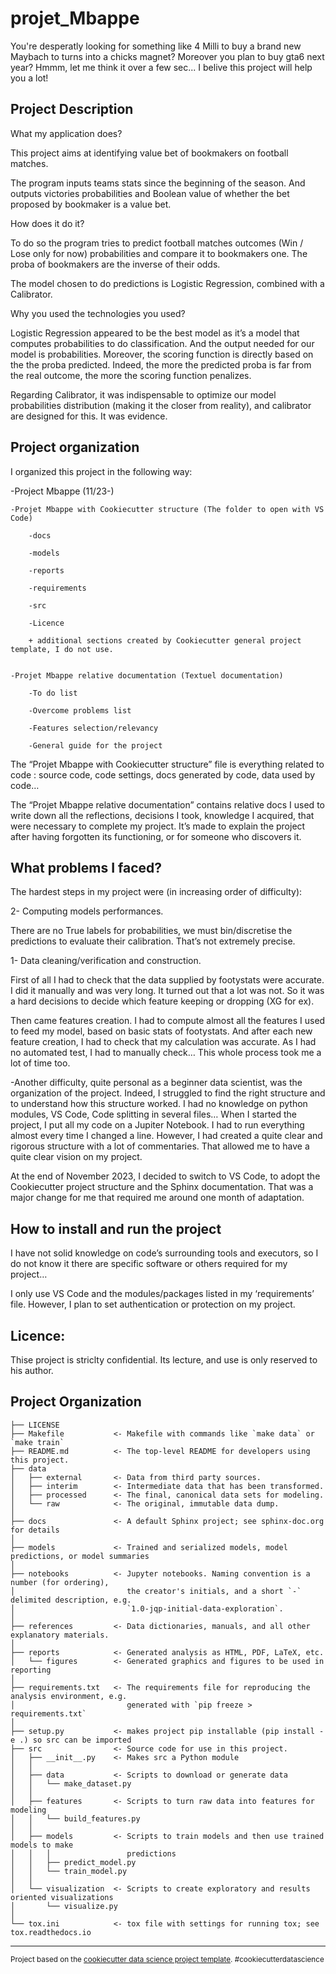 projet_Mbappe
==============================

You're desperatly looking for something like 4 Milli to buy a brand new Maybach to turns into a chicks magnet? Moreover you plan to buy gta6 next year? Hmmm, let me think it over a few sec... I belive this project will help you a lot!
 
Project Description
-------------------

What my application does?

This project aims at identifying value bet of bookmakers on football matches.

The program inputs teams stats since the beginning of the season. And outputs victories probabilities and Boolean value of whether the bet proposed by bookmaker is a value bet.

 

How does it do it?

To do so the program tries to predict football matches outcomes (Win / Lose only for now)  probabilities and compare it to bookmakers one. The proba of bookmakers are the inverse of their odds.

The model chosen to do predictions is Logistic Regression, combined with a Calibrator.


Why you used the technologies you used?

Logistic Regression appeared to be the best model as it’s a model that computes probabilities to do classification. And the output needed for our model is probabilities. Moreover, the scoring function is directly based on the the proba predicted. Indeed, the more the predicted proba is far from the real outcome, the more the scoring function penalizes.

Regarding Calibrator, it was indispensable to optimize our model probabilities distribution (making it the closer from reality), and calibrator are designed for this. It was evidence.

 

Project organization
--------------------
I organized this project in the following way:

 

-Project Mbappe (11/23-)

    -Projet Mbappe with Cookiecutter structure (The folder to open with VS Code)

        -docs

        -models

        -reports

        -requirements

        -src

        -Licence

        + additional sections created by Cookiecutter general project template, I do not use.

                
    -Projet Mbappe relative documentation (Textuel documentation)

        -To do list

        -Overcome problems list

        -Features selection/relevancy

        -General guide for the project

 

The “Projet Mbappe with Cookiecutter structure” file is everything related to code : source code, code settings, docs generated by code, data used by code…


The “Projet Mbappe relative documentation” contains relative docs I used to write down all the reflections, decisions I took, knowledge I acquired, that were necessary to complete my project. It’s made to explain the project after having forgotten its functioning, or for someone who discovers it.

 

 

What problems I faced?
----------------------

The hardest steps in my project were (in increasing order of difficulty):

2- Computing models performances.

There are no True labels for probabilities, we must bin/discretise the predictions to evaluate their calibration. That’s not extremely precise.

1- Data cleaning/verification and construction.

First of all I had to check that the data supplied by footystats were accurate. I did it manually and was very long. It turned out that a lot was not. So it was a hard decisions to decide which feature keeping or dropping (XG for ex).

Then came features creation. I had to compute almost all the features I used to feed my model, based on basic stats of footystats. And after each new feature creation, I had to check that my calculation was accurate. As I had no automated test, I had to manually check… This whole process took me a lot of time too.


-Another difficulty, quite personal as a beginner data scientist, was the organization of the project. Indeed, I struggled to find the right structure and to understand how this structure worked. I had no knowledge on python modules, VS Code, Code splitting in several files… When I started the project, I put all my code on a Jupiter Notebook. I had to run everything almost every time I changed a line. However, I had created a quite clear and rigorous structure with a lot of commentaries. That allowed me to have a quite clear vision on my project.

At the end of November 2023, I decided to switch to VS Code, to adopt the Cookiecutter project structure and the Sphinx documentation. That was a major change for me that required me around one month of adaptation.

 

How to install and run the project
----------------------------------
I have not solid knowledge on code’s surrounding tools and executors, so I do not know it there are specific software or others required for my project…

I only use VS Code and the modules/packages listed in my ‘requirements’ file. However, I plan to set authentication or protection on my project.

 

Licence:
--------
Thise project is striclty confidential. Its lecture, and use is only reserved to his author.



Project Organization
------------

    ├── LICENSE
    ├── Makefile           <- Makefile with commands like `make data` or `make train`
    ├── README.md          <- The top-level README for developers using this project.
    ├── data
    │   ├── external       <- Data from third party sources.
    │   ├── interim        <- Intermediate data that has been transformed.
    │   ├── processed      <- The final, canonical data sets for modeling.
    │   └── raw            <- The original, immutable data dump.
    │
    ├── docs               <- A default Sphinx project; see sphinx-doc.org for details
    │
    ├── models             <- Trained and serialized models, model predictions, or model summaries
    │
    ├── notebooks          <- Jupyter notebooks. Naming convention is a number (for ordering),
    │                         the creator's initials, and a short `-` delimited description, e.g.
    │                         `1.0-jqp-initial-data-exploration`.
    │
    ├── references         <- Data dictionaries, manuals, and all other explanatory materials.
    │
    ├── reports            <- Generated analysis as HTML, PDF, LaTeX, etc.
    │   └── figures        <- Generated graphics and figures to be used in reporting
    │
    ├── requirements.txt   <- The requirements file for reproducing the analysis environment, e.g.
    │                         generated with `pip freeze > requirements.txt`
    │
    ├── setup.py           <- makes project pip installable (pip install -e .) so src can be imported
    ├── src                <- Source code for use in this project.
    │   ├── __init__.py    <- Makes src a Python module
    │   │
    │   ├── data           <- Scripts to download or generate data
    │   │   └── make_dataset.py
    │   │
    │   ├── features       <- Scripts to turn raw data into features for modeling
    │   │   └── build_features.py
    │   │
    │   ├── models         <- Scripts to train models and then use trained models to make
    │   │   │                 predictions
    │   │   ├── predict_model.py
    │   │   └── train_model.py
    │   │
    │   └── visualization  <- Scripts to create exploratory and results oriented visualizations
    │       └── visualize.py
    │
    └── tox.ini            <- tox file with settings for running tox; see tox.readthedocs.io


--------

<p><small>Project based on the <a target="_blank" href="https://drivendata.github.io/cookiecutter-data-science/">cookiecutter data science project template</a>. #cookiecutterdatascience</small></p>

